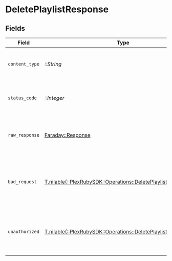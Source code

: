 # DeletePlaylistResponse


## Fields

| Field                                                                                                                     | Type                                                                                                                      | Required                                                                                                                  | Description                                                                                                               |
| ------------------------------------------------------------------------------------------------------------------------- | ------------------------------------------------------------------------------------------------------------------------- | ------------------------------------------------------------------------------------------------------------------------- | ------------------------------------------------------------------------------------------------------------------------- |
| `content_type`                                                                                                            | *::String*                                                                                                                | :heavy_check_mark:                                                                                                        | HTTP response content type for this operation                                                                             |
| `status_code`                                                                                                             | *::Integer*                                                                                                               | :heavy_check_mark:                                                                                                        | HTTP response status code for this operation                                                                              |
| `raw_response`                                                                                                            | [Faraday::Response](https://www.rubydoc.info/gems/faraday/Faraday/Response)                                               | :heavy_check_mark:                                                                                                        | Raw HTTP response; suitable for custom response parsing                                                                   |
| `bad_request`                                                                                                             | [T.nilable(::PlexRubySDK::Operations::DeletePlaylistBadRequest)](../../models/operations/deleteplaylistbadrequest.md)     | :heavy_minus_sign:                                                                                                        | Bad Request - A parameter was not specified, or was specified incorrectly.                                                |
| `unauthorized`                                                                                                            | [T.nilable(::PlexRubySDK::Operations::DeletePlaylistUnauthorized)](../../models/operations/deleteplaylistunauthorized.md) | :heavy_minus_sign:                                                                                                        | Unauthorized - Returned if the X-Plex-Token is missing from the header or query.                                          |